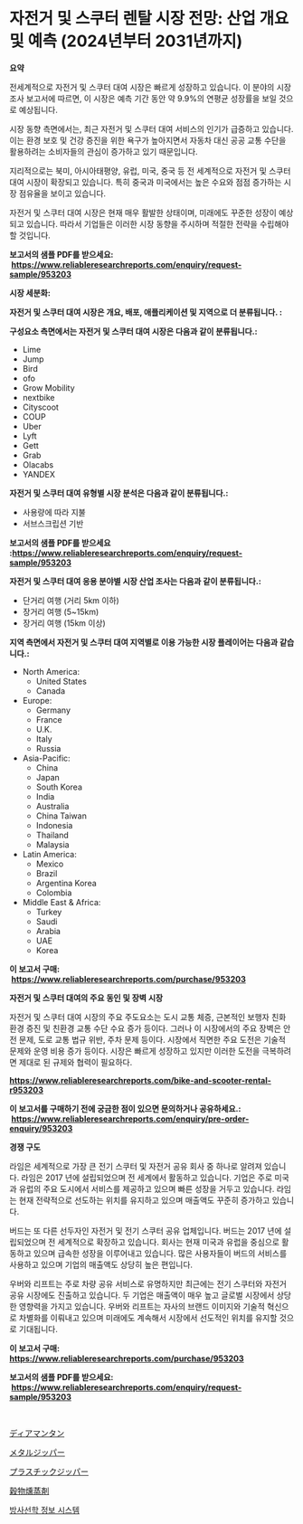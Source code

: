 <p><h1>자전거 및 스쿠터 렌탈 시장 전망: 산업 개요 및 예측 (2024년부터 2031년까지)</h1></p><p><strong>요약</strong></p>
<p><p>전세계적으로 자전거 및 스쿠터 대여 시장은 빠르게 성장하고 있습니다. 이 분야의 시장 조사 보고서에 따르면, 이 시장은 예측 기간 동안 약 9.9%의 연평균 성장률을 보일 것으로 예상됩니다.</p><p>시장 동향 측면에서는, 최근 자전거 및 스쿠터 대여 서비스의 인기가 급증하고 있습니다. 이는 환경 보호 및 건강 증진을 위한 욕구가 높아지면서 자동차 대신 공공 교통 수단을 활용하려는 소비자들의 관심이 증가하고 있기 때문입니다.</p><p>지리적으로는 북미, 아시아태평양, 유럽, 미국, 중국 등 전 세계적으로 자전거 및 스쿠터 대여 시장이 확장되고 있습니다. 특히 중국과 미국에서는 높은 수요와 점점 증가하는 시장 점유율을 보이고 있습니다.</p><p>자전거 및 스쿠터 대여 시장은 현재 매우 활발한 상태이며, 미래에도 꾸준한 성장이 예상되고 있습니다. 따라서 기업들은 이러한 시장 동향을 주시하며 적절한 전략을 수립해야 할 것입니다.</p></p>
<p><strong>보고서의 샘플 PDF를 받으세요: &nbsp;<a href="https://www.reliableresearchreports.com/enquiry/request-sample/953203">https://www.reliableresearchreports.com/enquiry/request-sample/953203</a></strong></p>
<p><strong>시장 세분화:</strong></p>
<p><strong> 자전거 및 스쿠터 대여 시장은 개요, 배포, 애플리케이션 및 지역으로 더 분류됩니다. :</strong></p>
<p><strong>구성요소 측면에서는 자전거 및 스쿠터 대여 시장은 다음과 같이 분류됩니다.:</strong></p>
<p><ul><li>Lime</li><li>Jump</li><li>Bird</li><li>ofo</li><li>Grow Mobility</li><li>nextbike</li><li>Cityscoot</li><li>COUP</li><li>Uber</li><li>Lyft</li><li>Gett</li><li>Grab</li><li>Olacabs</li><li>YANDEX</li></ul></p>
<p><strong> 자전거 및 스쿠터 대여 유형별 시장 분석은 다음과 같이 분류됩니다.:</strong></p>
<p><ul><li>사용량에 따라 지불</li><li>서브스크립션 기반</li></ul></p>
<p><strong>보고서의 샘플 PDF를 받으세요 :<a href="https://www.reliableresearchreports.com/enquiry/request-sample/953203">https://www.reliableresearchreports.com/enquiry/request-sample/953203</a></strong></p>
<p><strong> 자전거 및 스쿠터 대여 응용 분야별 시장 산업 조사는 다음과 같이 분류됩니다.:</strong></p>
<p><ul><li>단거리 여행 (거리 5km 이하)</li><li>장거리 여행 (5~15km)</li><li>장거리 여행 (15km 이상)</li></ul></p>
<p><strong>지역 측면에서 자전거 및 스쿠터 대여 지역별로 이용 가능한 시장 플레이어는 다음과 같습니다.:</strong></p>
<p><ul>
    <li>
        North America:
        <ul>
            <li>United States</li>
            <li>Canada</li>
        </ul>
    </li>
    <li>
        Europe:
        <ul>
            <li>Germany</li>
            <li>France</li>
            <li>U.K.</li>
            <li>Italy</li>
            <li>Russia</li>
        </ul>
    </li>
    <li>
        Asia-Pacific:
        <ul>
            <li>China</li>
            <li>Japan</li>
            <li>South Korea</li>
            <li>India</li>
            <li>Australia</li>
            <li>China Taiwan</li>
            <li>Indonesia</li>
            <li>Thailand</li>
            <li>Malaysia</li>
        </ul>
    </li>
    <li>
        Latin America:
        <ul>
            <li>Mexico</li>
            <li>Brazil</li>
            <li>Argentina Korea</li>
            <li>Colombia</li>
        </ul>
    </li>
    <li>
        Middle East & Africa:
        <ul>
            <li>Turkey</li>
            <li>Saudi</li>
            <li>Arabia</li>
            <li>UAE</li>
            <li>Korea</li>
        </ul>
    </li>
    </ul></p>
<p><strong>이 보고서 구매: &nbsp;<a href="https://www.reliableresearchreports.com/purchase/953203">https://www.reliableresearchreports.com/purchase/953203</a></strong></p>
<p><strong>자전거 및 스쿠터 대여의 주요 동인 및 장벽 시장</strong></p>
<p><p>자전거 및 스쿠터 대여 시장의 주요 주도요소는 도시 교통 체증, 근본적인 보행자 친화 환경 증진 및 친환경 교통 수단 수요 증가 등이다. 그러나 이 시장에서의 주요 장벽은 안전 문제, 도로 교통 법규 위반, 주차 문제 등이다. 시장에서 직면한 주요 도전은 기술적 문제와 운영 비용 증가 등이다. 시장은 빠르게 성장하고 있지만 이러한 도전을 극복하려면 제대로 된 규제와 협력이 필요하다.</p></p>
<p><strong><a href="https://www.reliableresearchreports.com/bike-and-scooter-rental-r953203">https://www.reliableresearchreports.com/bike-and-scooter-rental-r953203</a></strong></p>
<p><strong>이 보고서를 구매하기 전에 궁금한 점이 있으면 문의하거나 공유하세요.: &nbsp;<a href="https://www.reliableresearchreports.com/enquiry/pre-order-enquiry/953203">https://www.reliableresearchreports.com/enquiry/pre-order-enquiry/953203</a></strong></p>
<p><strong>경쟁 구도</strong></p>
<p><p>라임은 세계적으로 가장 큰 전기 스쿠터 및 자전거 공유 회사 중 하나로 알려져 있습니다. 라임은 2017 년에 설립되었으며 전 세계에서 활동하고 있습니다. 기업은 주로 미국과 유럽의 주요 도시에서 서비스를 제공하고 있으며 빠른 성장을 거두고 있습니다. 라임는 현재 전략적으로 선도하는 위치를 유지하고 있으며 매출액도 꾸준히 증가하고 있습니다.</p><p>버드는 또 다른 선두자인 자전거 및 전기 스쿠터 공유 업체입니다. 버드는 2017 년에 설립되었으며 전 세계적으로 확장하고 있습니다. 회사는 현재 미국과 유럽을 중심으로 활동하고 있으며 급속한 성장을 이루어내고 있습니다. 많은 사용자들이 버드의 서비스를 사용하고 있으며 기업의 매출액도 상당히 높은 편입니다.</p><p>우버와 리프트는 주로 차량 공유 서비스로 유명하지만 최근에는 전기 스쿠터와 자전거 공유 시장에도 진출하고 있습니다. 두 기업은 매출액이 매우 높고 글로벌 시장에서 상당한 영향력을 가지고 있습니다. 우버와 리프트는 자사의 브랜드 이미지와 기술적 혁신으로 차별화를 이뤄내고 있으며 미래에도 계속해서 시장에서 선도적인 위치를 유지할 것으로 기대됩니다.</p></p>
<p><strong>이 보고서 구매: &nbsp; <a href="https://www.reliableresearchreports.com/purchase/953203">https://www.reliableresearchreports.com/purchase/953203</a></strong></p>
<p><strong>보고서의 샘플 PDF를 받으세요: &nbsp;<a href="https://www.reliableresearchreports.com/enquiry/request-sample/953203">https://www.reliableresearchreports.com/enquiry/request-sample/953203</a></strong><strong></strong></p>
<p>&nbsp;</p>
<p><p><a href="https://medium.com/@tigerprawn1996/%E3%83%80%E3%82%A4%E3%82%A2%E3%83%9E%E3%83%B3%E3%82%BF%E3%83%B3%E5%B8%82%E5%A0%B4%E8%AA%BF%E6%9F%BB%E3%83%AC%E3%83%9D%E3%83%BC%E3%83%88-%E3%81%9D%E3%81%AE%E6%AD%B4%E5%8F%B2%E3%81%A8%E4%BA%88%E6%B8%AC2024%E5%B9%B4%E3%81%8B%E3%82%892031%E5%B9%B4-ba375bc612bd">ディアマンタン</a></p><p><a href="https://github.com/RodHoppe07/Market-Research-Report-List-1/blob/main/144700921389.md">メタルジッパー</a></p><p><a href="https://github.com/laurenreichert/Market-Research-Report-List-1/blob/main/188748921388.md">プラスチックジッパー</a></p><p><a href="https://medium.com/@roachbrenda/%E7%A9%80%E7%89%A9%E6%AE%BA%E8%99%AB%E5%89%A4%E5%B8%82%E5%A0%B4%E3%81%AE%E8%A6%8B%E9%80%9A%E3%81%97-%E5%B8%82%E5%A0%B4%E5%8B%95%E5%90%91-%E6%88%90%E9%95%B7-2024%E5%B9%B4%E3%81%8B%E3%82%892031%E5%B9%B4%E3%81%BE%E3%81%A7%E3%81%AE%E4%BA%88%E6%B8%AC-9ccdc039347d">穀物燻蒸剤</a></p><p><a href="https://medium.com/@ukaszduda1/%EB%B0%A9%EC%82%AC%EC%84%A0%ED%95%99-%EC%A0%95%EB%B3%B4-%EC%8B%9C%EC%8A%A4%ED%85%9C-%EC%8B%9C%EC%9E%A5-%EB%B3%B4%EA%B3%A0%EC%84%9C%EB%8A%94-%EC%9D%B4-%EC%8B%9C%EC%9E%A5%EC%9D%98-%EC%B5%9C%EC%8B%A0-%ED%8A%B8%EB%A0%8C%EB%93%9C%EC%99%80-%EC%84%B1%EC%9E%A5-%EA%B8%B0%ED%9A%8C%EB%A5%BC-%EB%B0%9D%ED%98%80%EC%A4%8D%EB%8B%88%EB%8B%A4-08784f1b16cf">방사선학 정보 시스템</a></p></p>